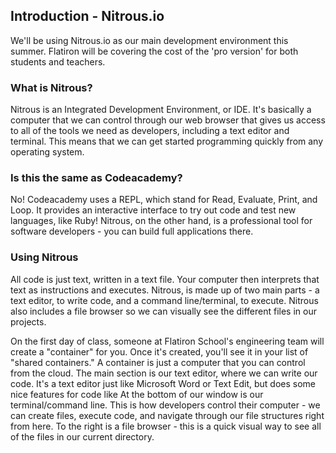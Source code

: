 ## Introduction - Nitrous.io

We'll be using Nitrous.io as our main development environment this summer. Flatiron will be covering the cost of the 'pro version' for both students and teachers.

### What is Nitrous?

Nitrous is an Integrated Development Environment, or IDE. It's basically a computer that we can control through our web browser that gives us access to all of the tools we need as developers, including a text editor and terminal. This means that we can get started programming quickly from any operating system. 

### Is this the same as Codeacademy? 

No! Codeacademy uses a REPL, which stand for Read, Evaluate, Print, and Loop. It provides an interactive interface to try out code and test new languages, like Ruby! Nitrous, on the other hand, is a professional tool for software developers - you can build full applications there. 

### Using Nitrous

All code is just text, written in a text file. Your computer then interprets that text as instructions and executes. Nitrous, is made up of two main parts - a text editor, to write code, and a command line/terminal, to execute. Nitrous also includes a file browser so we can visually see the different files in our projects. 

On the first day of class, someone at Flatiron School's engineering team will create a "container" for you. Once it's created, you'll see it in your list of "shared containers." A container is just a computer that you can control from the cloud. The main section is our text editor, where we can write our code. It's a text editor just like Microsoft Word or Text Edit, but does some nice features for code like At the bottom of our window is our terminal/command line. This is how developers control their computer - we can create files, execute code, and navigate through our file structures right from here. To the right is a file browser - this is a quick visual way to see all of the files in our current directory. 